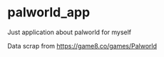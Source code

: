 # palworld_app
Just application about palworld for myself

Data scrap from 
https://game8.co/games/Palworld
